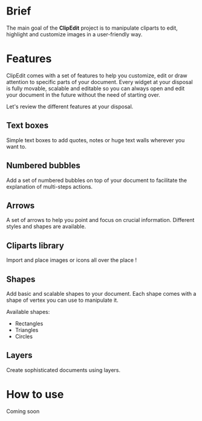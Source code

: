 # Brief

The main goal of the **ClipEdit** project is to manipulate cliparts to edit, highlight and customize images in a user-friendly way.

# Features

ClipEdit comes with a set of features to help you customize, edit or draw attention to specific parts of your document. Every widget at your disposal is fully movable, scalable and editable so you can always open and edit your document in the future without the need of starting over.

Let's review the different features at your disposal.

## Text boxes

Simple text boxes to add quotes, notes or huge text walls wherever you want to.

## Numbered bubbles

Add a set of numbered bubbles on top of your document to facilitate the explanation of multi-steps actions.

## Arrows

A set of arrows to help you point and focus on crucial information. Different styles and shapes are available.

## Cliparts library

Import and place images or icons all over the place !

## Shapes

Add basic and scalable shapes to your document. Each shape comes with a shape of vertex you can use to manipulate it.

Available shapes:

* Rectangles
* Triangles
* Circles

## Layers

Create sophisticated documents using layers.

# How to use

Coming soon

